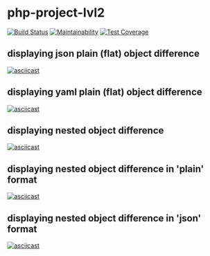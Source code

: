 # php-project-lvl2

[![Build Status](https://travis-ci.com/tolyod/php-project-lvl2.svg?branch=master)](https://travis-ci.com/tolyod/php-project-lvl2)
[![Maintainability](https://api.codeclimate.com/v1/badges/74cc782b63a936f1f676/maintainability)](https://codeclimate.com/github/tolyod/php-project-lvl2/maintainability)
[![Test Coverage](https://api.codeclimate.com/v1/badges/74cc782b63a936f1f676/test_coverage)](https://codeclimate.com/github/tolyod/php-project-lvl2/test_coverage)

## displaying json plain (flat) object difference
[![asciicast](https://asciinema.org/a/LZEoZaSZej1IgGCzOCDDHHMZw.svg)](https://asciinema.org/a/LZEoZaSZej1IgGCzOCDDHHMZw)

## displaying yaml plain (flat) object difference
[![asciicast](https://asciinema.org/a/tKSsBNwF5laYwvBo4ocy0ySzn.svg)](https://asciinema.org/a/tKSsBNwF5laYwvBo4ocy0ySzn)

## displaying nested object difference
[![asciicast](https://asciinema.org/a/szy6olWkc4145bJZWlQIiqWgD.svg)](https://asciinema.org/a/szy6olWkc4145bJZWlQIiqWgD)

## displaying nested object difference in 'plain' format
[![asciicast](https://asciinema.org/a/VQgmb2oBvU2JN44uYMaRbpPGq.svg)](https://asciinema.org/a/VQgmb2oBvU2JN44uYMaRbpPGq)

## displaying nested object difference in 'json' format
[![asciicast](https://asciinema.org/a/GFvCHQ4wVwhAFSOnHLcXlSREy.svg)](https://asciinema.org/a/GFvCHQ4wVwhAFSOnHLcXlSREy)
